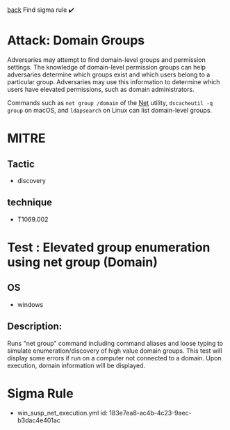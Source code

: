 
[back](../index.md)
Find sigma rule :heavy_check_mark: 

# Attack: Domain Groups 

Adversaries may attempt to find domain-level groups and permission settings. The knowledge of domain-level permission groups can help adversaries determine which groups exist and which users belong to a particular group. Adversaries may use this information to determine which users have elevated permissions, such as domain administrators.

Commands such as <code>net group /domain</code> of the [Net](https://attack.mitre.org/software/S0039) utility,  <code>dscacheutil -q group</code> on macOS, and <code>ldapsearch</code> on Linux can list domain-level groups.

# MITRE
## Tactic
  - discovery


## technique
  - T1069.002


# Test : Elevated group enumeration using net group (Domain)
## OS
  - windows


## Description:
Runs "net group" command including command aliases and loose typing to simulate enumeration/discovery of high value domain groups. This
test will display some errors if run on a computer not connected to a domain. Upon execution, domain information will be displayed.


# Sigma Rule
 - win_susp_net_execution.yml id: 183e7ea8-ac4b-4c23-9aec-b3dac4e401ac


